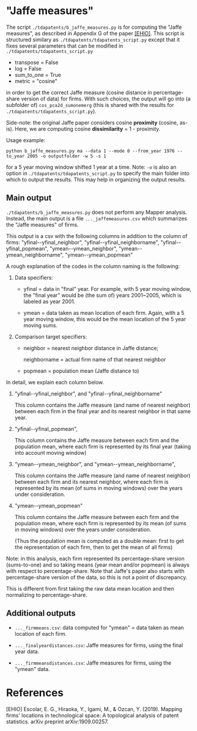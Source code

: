# "Jaffe measures"
The script `./tdapatents/b_jaffe_measures.py` is for computing the "Jaffe measures", as described in Appendix G of the paper [[EHIO]](#EHIO).
This script is structured similary as `./tdapatents/tdapatents_script.py` 
except that it fixes several parameters that can be modified in `./tdapatents/tdapatents_script.py`

* transpose = False
* log = False
* sum_to_one = True
* metric = "cosine"

in order to get the correct Jaffe measure (cosine distance in percentage-share version of data) for firms.
With such choices, the output will go into (a subfolder of) `cos_pca2d_sumonemerg` (this is shared with the results for `./tdapatents/tdapatents_script.py`). 

Side-note: the original Jaffe paper considers cosine **proximity** (cosine, as-is). Here, we are computing cosine **dissimilarity** = 1 - proximity.

Usage example:
``` 
python b_jaffe_measures.py ma --data 1 --mode 0 --from_year 1976 --to_year 2005 -o outputfolder -w 5 -s 1
```
for a 5 year moving window shifted 1 year at a time.
Note: `-o` is also an option in `./tdapatents/tdapatents_script.py` to specify the main folder into which to output the results. This may help in organizing the output results.

## Main output

`./tdapatents/b_jaffe_measures.py` does not perform any Mapper analysis. Instead, the main output is a file `..._jaffemeasures.csv` which summarizes the "Jaffe measures" of firms.

This output is a csv with the following columns in addition to the column of firms:
"yfinal--yfinal_neighbor", "yfinal--yfinal_neighborname", "yfinal--yfinal_popmean",
"ymean--ymean_neighbor", "ymean--ymean_neighborname", "ymean--ymean_popmean"

A rough explanation of the codes in the column naming is the following:

1. Data specifiers:
    * yfinal = data in "final" year. For example, with 5 year moving window, the "final year" would be (the sum of) years 2001~2005, which is labeled as year 2001.

    * ymean = data taken as mean location of each firm. Again, with a 5 year moving window, this would be the mean location of the 5 year moving sums.

2. Comparison target specifiers:
    * neighbor = nearest neighbor distance in Jaffe distance; 
    
      neighborname = actual firm name of that nearest neighbor

    * popmean = population mean (Jaffe distance to)
    

In detail, we explain each column below.

1. "yfinal--yfinal_neighbor", and "yfinal--yfinal_neighborname"

   This column contains the Jaffe measure (and name of nearest neighbor)
   between each firm in the final year and its nearest neighbor in that same year.

2. "yfinal--yfinal_popmean",

    This column contains the Jaffe measure 
    between each firm and the population mean, where each firm is represented by its final year (taking into account moving window)

3. "ymean--ymean_neighbor", and "ymean--ymean_neighborname", 

    This column contains the Jaffe measure (and name of nearest neighbor)
    between each firm and its nearest neighbor, where each firm is represented by its mean (of sums in moving windows) over the years under consideration.

4. "ymean--ymean_popmean"

    This column contains the Jaffe measure 
    between each firm and the population mean, where each firm is represented by its mean
    (of sums in moving windows) over the years under consideration.
    
    (Thus the population mean is computed as a double mean: first to get the representation of each firm, then to get the mean of all firms)
    
    
Note: in this analysis, each firm represented its percentage-share version (sums-to-one) and so taking means (year mean and/or popmean) is always with respect to percentage-share. Note that Jaffe's paper also starts with percentage-share version of the data, so this is not a point of discrepancy.

This is different from first taking the raw data mean location and then normalizing to percentage-share.

## Additional outputs

* `..._firmmeans.csv`: data computed for "ymean" = data taken as mean location of each firm.

* `..._finalyeardistances.csv`: Jaffe measures for firms, using the final year data.

* `..._firmmeansdistances.csv`: Jaffe measures for firms, using the "ymean" data.

# References
<a id="EHIO">[EHIO]</a> 
Escolar, E. G., Hiraoka, Y., Igami, M., & Ozcan, Y. (2019). Mapping firms' locations in technological space: A topological analysis of patent statistics. arXiv preprint arXiv:1909.00257.
